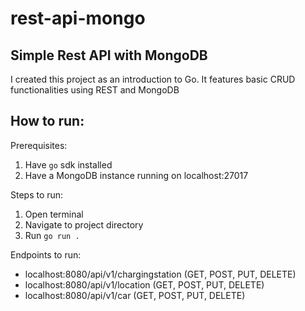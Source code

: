 # rest-api-mongo
## Simple Rest API with MongoDB

I created this project as an introduction to Go. It features basic CRUD functionalities using REST and MongoDB

## How to run:

Prerequisites:
1. Have `go` sdk installed
2. Have a MongoDB instance running on localhost:27017

Steps to run:
1. Open terminal
2. Navigate to project directory
3. Run `go run .`

Endpoints to run:

- localhost:8080/api/v1/chargingstation (GET, POST, PUT, DELETE)
- localhost:8080/api/v1/location (GET, POST, PUT, DELETE)
- localhost:8080/api/v1/car (GET, POST, PUT, DELETE)
